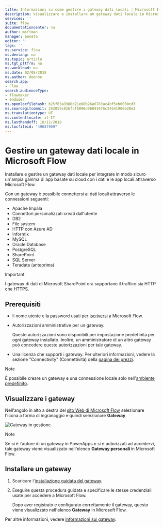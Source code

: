```yaml
---
title: Informazioni su come gestire i gateway dati locali | Microsoft Docs
description: Visualizzare e installare un gateway dati locale in Microsoft Flow
services: ''
suite: flow
documentationcenter: na
author: msftman
manager: anneta
editor: ''
tags: ''
ms.service: flow
ms.devlang: na
ms.topic: article
ms.tgt_pltfrm: na
ms.workload: na
ms.date: 02/05/2018
ms.author: deonhe
search.app:
- Flow
search.audienceType:
- flowmaker
- enduser
ms.openlocfilehash: b25f63a3980d21e60b26a0783ac4bf5eb6030cd3
ms.sourcegitcommit: 282059c82bfcf5896d06043476c34641906e20e3
ms.translationtype: HT
ms.contentlocale: it-IT
ms.lasthandoff: 10/11/2018
ms.locfileid: "49087909"
---
```

# <a name="manage-an-on-premises-data-gateway-in-microsoft-flow"></a>Gestire un gateway dati locale in Microsoft Flow

Installare e gestire un gateway dati locale per integrare in modo sicuro un'ampia gamma di app basate su cloud con i dati e le app locali attraverso Microsoft Flow.

Con un gateway è possibile connettersi ai dati locali attraverso le connessioni seguenti:

* Apache Impala
* Connettori personalizzati creati dall'utente
* DB2
* File system
* HTTP con Azure AD
* Informix
* MySQL
* Oracle Database
* PostgreSQL
* SharePoint
* SQL Server
* Teradata (anteprima)

> [!IMPORTANT]
> I gateway di dati di Microsoft SharePoint ora supportano il traffico sia HTTP che HTTPS.

## <a name="prerequisites"></a>Prerequisiti

* Il nome utente e la password usati per [iscriversi](sign-up-sign-in.md) a Microsoft Flow.
* Autorizzazioni amministrative per un gateway.

  Queste autorizzazioni sono disponibili per impostazione predefinita per ogni gateway installato. Inoltre, un amministratore di un altro gateway può concedere queste autorizzazioni per tale gateway.
* Una licenza che supporti i gateway. Per ulteriori informazioni, vedere la sezione "Connectivity" (Connettività) della [pagina dei prezzi](https://flow.microsoft.com/pricing/).

> [!NOTE]
> È possibile creare un gateway e una connessione locale solo nell'[ambiente predefinito](environments-overview-maker.md).



## <a name="view-your-gateways"></a>Visualizzare i gateway

Nell'angolo in alto a destra del [sito Web di Microsoft Flow](https://flow.microsoft.com) selezionare l'icona a forma di ingranaggio e quindi selezionare **Gateway**.

![Gateway in gestione][1]

> [!NOTE]
> Se si è l'autore di un gateway in PowerApps o si è autorizzati ad accedervi, tale gateway viene visualizzato nell'elenco **Gateway personali** in Microsoft Flow.



## <a name="install-a-gateway"></a>Installare un gateway

1. Scaricare l'[installazione guidata del gateway](https://go.microsoft.com/fwlink/?LinkID=820580&clcid=0x409).

1. Eseguire questa procedura guidata e specificare le stesse credenziali usate per accedere a Microsoft Flow.

    Dopo aver registrato e configurato correttamente il gateway, questo viene visualizzato nell'elenco **Gateway** in Microsoft Flow.

Per altre informazioni, vedere [Informazioni sui gateway](gateway-reference.md).

<!-- Image references -->
[1]: ./media/manage-gateway/view-gateways.png
